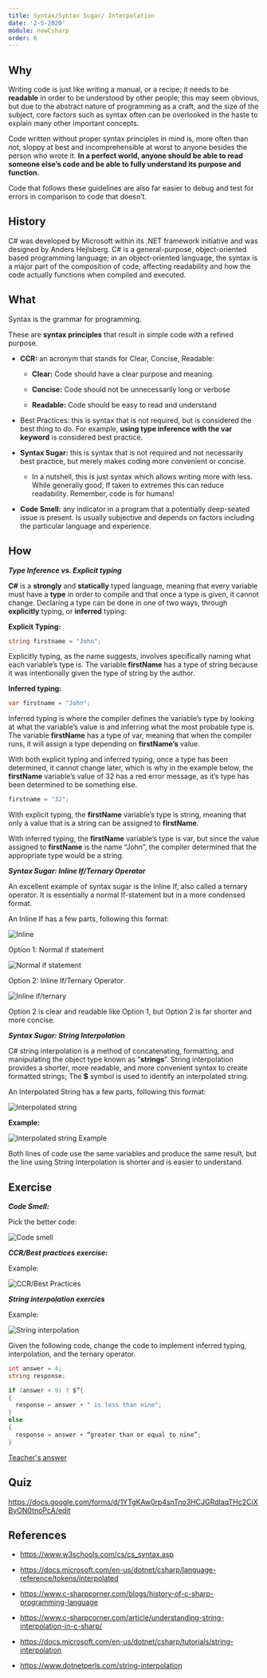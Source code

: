 ```yaml
---
title: Syntax/Syntax Sugar/ Interpolation
date: '2-5-2020'
module: newCsharp
order: 6
---
```


## Why

Writing code is just like writing a manual, or a recipe; it needs to be **readable** in order to be understood by other people; this may seem obvious, but due to the abstract nature of programming as a craft, and the size of the subject, core factors such as syntax often can be overlooked in the haste to explain many other important concepts.

Code written without proper syntax principles in mind is, more often than not, sloppy at best and incomprehensible at worst to anyone besides the person who wrote it. **In a perfect world, anyone should be able to read someone else’s code and be able to fully understand its purpose and function.**

Code that follows these guidelines are also far easier to debug and test for errors in comparison to code that doesn’t.

## History

C# was developed by Microsoft within its .NET framework initiative and was designed by Anders Hejlsberg. C# is a general-purpose, object-oriented based programming language; in an object-oriented language, the syntax is a major part of the composition of code, affecting readability and how the code actually functions when compiled and executed.

## What

Syntax is the grammar for programming.

These are **syntax principles** that result in simple code with a refined purpose.

* **CCR:** an acronym that stands for Clear, Concise, Readable:

  * **Clear:** Code should have a clear purpose and meaning.

  * **Concise:** Code should not be unnecessarily long or verbose

  * **Readable:** Code should be easy to read and understand

* Best Practices: this is syntax that is not required, but is considered the best thing to do. For example, **using type inference with the var keyword** is considered best practice.

* **Syntax Sugar:** this is syntax that is not required and not necessarily best practice, but merely makes coding more convenient or concise.  

  * In a nutshell, this is just syntax which allows writing more with less.  While generally good, If taken to extremes this can reduce readability.  Remember, code is for humans!

* **Code Smell:** any indicator in a program that a potentially deep-seated issue is present. Is usually subjective and depends on factors including the particular language and experience.

## How

***Type Inference vs. Explicit typing***

**C#** is a **strongly** and **statically** typed language, meaning that every variable must have a **type** in order to compile and that once a type is given, it cannot change. Declaring a type can be done in one of two ways, through **explicitly** typing, or **inferred** typing:

**Explicit Typing:**

```csharp
string firstname = "John";
```

Explicitly typing, as the name suggests, involves specifically naming what each variable’s type is. The variable **firstName** has a type of string because it was intentionally given the type of string by the author.

**Inferred typing:**

```csharp
var firstname = "John";
```

Inferred typing is where the compiler defines the variable’s type by looking at what the variable’s value is and inferring what the most probable type is. The variable **firstName** has a type of var, meaning that when the compiler runs, it will assign a type depending on **firstName’s** value.

With both explicit typing and inferred typing, once a type has been determined, it cannot change later, which is why in the example below, the **firstName** variable’s value of 32 has a red error message, as it’s type has been determined to be something else.

```csharp
firstname = "32";
```

With explicit typing, the **firstName** variable’s type is string, meaning that only a value that is a string can be assigned to **firstName**.

With inferred typing, the **firstName** variable’s type is var, but since the value assigned to **firstName** is the name “John”, the compiler determined that the appropriate type would be a string.

***Syntax Sugar: Inline If/Ternary Operator***

An excellent example of syntax sugar is the Inline If, also called a ternary operator. It is essentially a normal If-statement but in a more condensed format.

An Inline If has a few parts, following this format:

![Inline](../images/syntaxEx0.png "Inline")

Option 1: Normal if statement

![Normal if statement](../images/syntaxEx1.png "Normal if statement")

Option 2: Inline If/Ternary Operator

![Inline if/ternary](../images/syntaxEx2.png "Inline if/ternary")

Option 2 is clear and readable like Option 1, but Option 2 is far shorter and more concise.

***Syntax Sugar: String Interpolation***

C# string interpolation is a method of concatenating, formatting, and manipulating the object type known as ”**strings**”. String interpolation provides a shorter, more readable, and more convenient syntax to create formatted strings; The **$** symbol is used to identify an interpolated string.

An Interpolated String has a few parts, following this format:

![Interpolated string](../images/syntaxEx3.png "Interpolated string")

**Example:**

![Interpolated string Example](../images/syntaxEx4.png "Interpolated string Example")

Both lines of code use the same variables and produce the same result, but the line using String Interpolation is shorter and is easier to understand.

## Exercise

***Code Smell:***

Pick the better code:

![Code smell](../images/syntaxEx5.png "Code smell")

***CCR/Best practices exercise:***

Example:

![CCR/Best Practices](../images/syntaxEx6.png "CCR/Best practices")

***String interpolation exercies***

Example:

![String interpolation](../images/syntaxEx7.png "String interpolation")

Given the following code, change the code to implement inferred typing, interpolation, and the ternary operator.

```csharp
int answer = 4;
string response;

if (answer < 9) ? $”{
{
  response = answer + " is less than nine";
}
else
{
  response = answer + “greater than or equal to nine”;
}
```

[Teacher's answer](https://docs.google.com/document/d/1fC87Ri0z4cm5vxxokRi9lE_7Y77ZraWLhHgCQaoKgrw/edit?usp=sharing)

## Quiz

<https://docs.google.com/forms/d/1YTgKAw0rp4snTno3HCJGRdIaqTHc2CiXByON0tnoPcA/edit>

## References

* <https://www.w3schools.com/cs/cs_syntax.asp>

* <https://docs.microsoft.com/en-us/dotnet/csharp/language-reference/tokens/interpolated>

* <https://www.c-sharpcorner.com/blogs/history-of-c-sharp-programming-language>

* <https://www.c-sharpcorner.com/article/understanding-string-interpolation-in-c-sharp/>

* <https://docs.microsoft.com/en-us/dotnet/csharp/tutorials/string-interpolation>

* <https://www.dotnetperls.com/string-interpolation>
